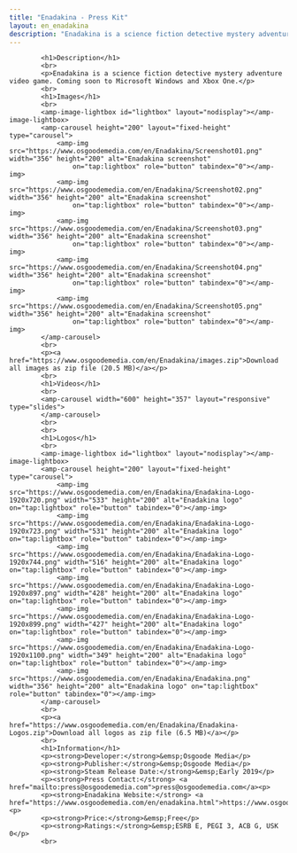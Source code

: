 ```yaml
---
title: "Enadakina - Press Kit"
layout: en_enadakina
description: "Enadakina is a science fiction detective mystery adventure video game."
---
```

			<h1>Description</h1>
			<br>
			<p>Enadakina is a science fiction detective mystery adventure video game. Coming soon to Microsoft Windows and Xbox One.</p>
			<br>
			<h1>Images</h1>
			<br>			
			<amp-image-lightbox id="lightbox" layout="nodisplay"></amp-image-lightbox>
			<amp-carousel height="200" layout="fixed-height" type="carousel">
				<amp-img src="https://www.osgoodemedia.com/en/Enadakina/Screenshot01.png" width="356" height="200" alt="Enadakina screenshot"
				    on="tap:lightbox" role="button" tabindex="0"></amp-img>
				<amp-img src="https://www.osgoodemedia.com/en/Enadakina/Screenshot02.png" width="356" height="200" alt="Enadakina screenshot"
				    on="tap:lightbox" role="button" tabindex="0"></amp-img>
				<amp-img src="https://www.osgoodemedia.com/en/Enadakina/Screenshot03.png" width="356" height="200" alt="Enadakina screenshot"
				    on="tap:lightbox" role="button" tabindex="0"></amp-img>
				<amp-img src="https://www.osgoodemedia.com/en/Enadakina/Screenshot04.png" width="356" height="200" alt="Enadakina screenshot"
				    on="tap:lightbox" role="button" tabindex="0"></amp-img>
				<amp-img src="https://www.osgoodemedia.com/en/Enadakina/Screenshot05.png" width="356" height="200" alt="Enadakina screenshot"
				    on="tap:lightbox" role="button" tabindex="0"></amp-img>
			</amp-carousel>
			<br>
			<p><a href="https://www.osgoodemedia.com/en/Enadakina/images.zip">Download all images as zip file (20.5 MB)</a></p>
			<br>		
			<h1>Videos</h1>
			<br>			
            <amp-carousel width="600" height="357" layout="responsive" type="slides">
            </amp-carousel>
			<br>			
			<br>
			<h1>Logos</h1>
			<br>			
			<amp-image-lightbox id="lightbox" layout="nodisplay"></amp-image-lightbox>
			<amp-carousel height="200" layout="fixed-height" type="carousel">
				<amp-img src="https://www.osgoodemedia.com/en/Enadakina/Enadakina-Logo-1920x720.png" width="533" height="200" alt="Enadakina logo" on="tap:lightbox" role="button" tabindex="0"></amp-img>
				<amp-img src="https://www.osgoodemedia.com/en/Enadakina/Enadakina-Logo-1920x723.png" width="531" height="200" alt="Enadakina logo" on="tap:lightbox" role="button" tabindex="0"></amp-img>
				<amp-img src="https://www.osgoodemedia.com/en/Enadakina/Enadakina-Logo-1920x744.png" width="516" height="200" alt="Enadakina logo" on="tap:lightbox" role="button" tabindex="0"></amp-img>
				<amp-img src="https://www.osgoodemedia.com/en/Enadakina/Enadakina-Logo-1920x897.png" width="428" height="200" alt="Enadakina logo" on="tap:lightbox" role="button" tabindex="0"></amp-img>
				<amp-img src="https://www.osgoodemedia.com/en/Enadakina/Enadakina-Logo-1920x899.png" width="427" height="200" alt="Enadakina logo" on="tap:lightbox" role="button" tabindex="0"></amp-img>
				<amp-img src="https://www.osgoodemedia.com/en/Enadakina/Enadakina-Logo-1920x1100.png" width="349" height="200" alt="Enadakina logo" on="tap:lightbox" role="button" tabindex="0"></amp-img>
				<amp-img src="https://www.osgoodemedia.com/en/Enadakina/Enadakina.png" width="356" height="200" alt="Enadakina logo" on="tap:lightbox" role="button" tabindex="0"></amp-img>
			</amp-carousel>
			<br>
			<p><a href="https://www.osgoodemedia.com/en/Enadakina/Enadakina-Logos.zip">Download all logos as zip file (6.5 MB)</a></p>
			<br>				
			<h1>Information</h1>
			<p><strong>Developer:</strong>&emsp;Osgoode Media</p>
			<p><strong>Publisher:</strong>&emsp;Osgoode Media</p>
			<p><strong>Steam Release Date:</strong>&emsp;Early 2019</p>
			<p><strong>Press Contact:</strong> <a href="mailto:press@osgoodemedia.com">press@osgoodemedia.com</a><p>
			<p><strong>Enadakina Website:</strong> <a href="https://www.osgoodemedia.com/en/enadakina.html">https://www.osgoodemedia.com/en/enadakina.html</a><p>
			<p><strong>Price:</strong>&emsp;Free</p>
			<p><strong>Ratings:</strong>&emsp;ESRB E, PEGI 3, ACB G, USK 0</p>
			<br>
